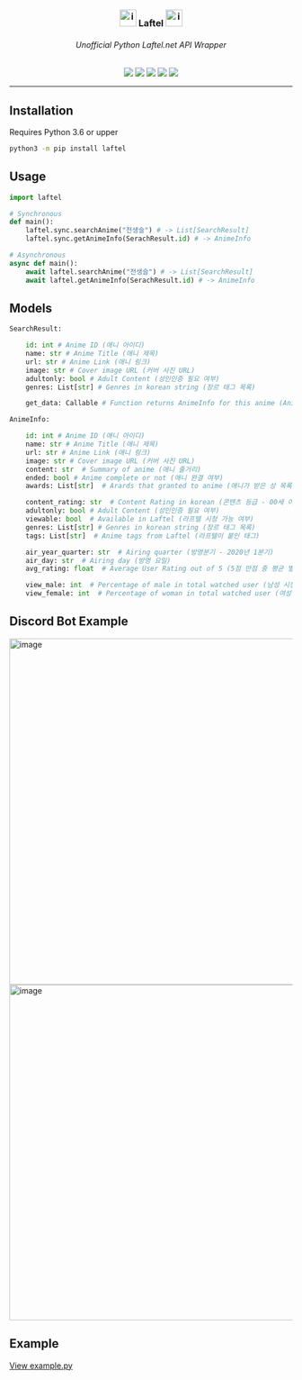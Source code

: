 <h3 align="center"> <img src="https://asset.laftel.net/static/media/purple.e17b0b50.svg" alt="img" width="30" height=""> Laftel <img src="https://asset.laftel.net/static/media/purple.e17b0b50.svg" alt="img" width="30" height=""> </h3>

<h6 align="center">Unofficial Python Laftel.net API Wrapper</h6>

<div align="center" id="badges"> <img src="https://img.shields.io/pypi/pyversions/laftel?color=816BFF&style=flat-square"> <img src="https://img.shields.io/pypi/v/laftel?color=816BFF&label=laftel&logo=python&logoColor=816BFF&style=flat-square"> <img src="https://img.shields.io/pypi/l/laftel?color=816BFF&logo=gnu&logoColor=816BFF&style=flat-square"> <img src="https://img.shields.io/pypi/dm/laftel?color=816BFF&style=flat-square"> <img src="https://img.shields.io/pypi/status/laftel?color=816BFF&style=flat-square">  </div>

---

## Installation

Requires Python 3.6 or upper

```bash
python3 -m pip install laftel
```

## Usage

```python
import laftel

# Synchronous
def main():
    laftel.sync.searchAnime("전생슬") # -> List[SearchResult]
    laftel.sync.getAnimeInfo(SerachResult.id) # -> AnimeInfo

# Asynchronous
async def main():
    await laftel.searchAnime("전생슬") # -> List[SearchResult]
    await laftel.getAnimeInfo(SerachResult.id) # -> AnimeInfo
```

## Models

```python
SearchResult:

    id: int # Anime ID (애니 아이디)
    name: str # Anime Title (애니 제목)
    url: str # Anime Link (애니 링크)
    image: str # Cover image URL (커버 사진 URL)
    adultonly: bool # Adult Content (성인인증 필요 여부)
    genres: List[str] # Genres in korean string (장르 태그 목록)

    get_data: Callable # Function returns AnimeInfo for this anime (AnimeInfo 가져오는 함수)

```

```python
AnimeInfo:

    id: int # Anime ID (애니 아이디)
    name: str # Anime Title (애니 제목)
    url: str # Anime Link (애니 링크)
    image: str # Cover image URL (커버 사진 URL)
    content: str  # Summary of anime (애니 줄거리)
    ended: bool # Anime complete or not (애니 완결 여부)
    awards: List[str]  # Arards that granted to anime (애니가 받은 상 목록)

    content_rating: str  # Content Rating in korean (콘텐츠 등급 - 00세 이용가)
    adultonly: bool # Adult Content (성인인증 필요 여부)
    viewable: bool  # Available in Laftel (라프텔 시청 가능 여부)
    genres: List[str] # Genres in korean string (장르 태그 목록)
    tags: List[str]  # Anime tags from Laftel (라프텔이 붙인 태그)

    air_year_quarter: str  # Airing quarter (방영분기 - 2020년 1분기)
    air_day: str  # Airing day (방영 요일)
    avg_rating: float  # Average User Rating out of 5 (5점 만점 중 평균 별점)

    view_male: int  # Percentage of male in total watched user (남성 시청자 비율)
    view_female: int  # Percentage of woman in total watched user (여성 시청자 비율)
```

## Discord Bot Example
<img width="615" alt="image" src="https://user-images.githubusercontent.com/30466064/147765695-1b33c6cc-9954-4e5b-b1f5-53122aca7759.png">
<img width="596" alt="image" src="https://user-images.githubusercontent.com/30466064/147765773-16b1d228-675f-4766-8e57-5baff42ffaf3.png">

## Example

[View example.py](example.py)



